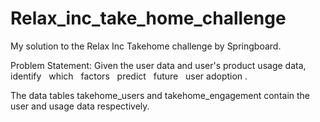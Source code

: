 # Relax_inc_take_home_challenge
My solution to the Relax Inc Takehome challenge by Springboard.

Problem Statement:
Given the user data and user's product usage data, identify   which   factors   predict   future   user
adoption .

The data tables takehome_users and takehome_engagement contain the user and usage data respectively. 

